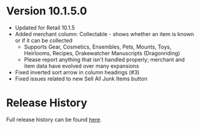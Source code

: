 # Version 10.1.5.0

* Updated for Retail 10.1.5
* Added merchant column: Collectable - shows whether an item is known or if it can be collected
  * Supports Gear, Cosmetics, Ensembles, Pets, Mounts, Toys, Heirlooms, Recipes, Drakewatcher Manuscripts (Dragonriding)
  * Please report anything that isn't handled properly; merchant and item data have evolved over many expansions
* Fixed inverted sort arrow in column headings (#3)
* Fixed issues related to new Sell All Junk Items button

# Release History

Full release history can be found [here](https://github.com/kstange/MerchantPlus/wiki/Release-Notes).


